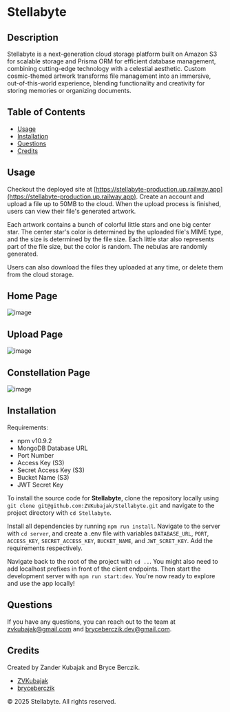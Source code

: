  # Stellabyte

## Description
Stellabyte is a next-generation cloud storage platform built on Amazon S3 for scalable storage and Prisma ORM for efficient database management, combining cutting-edge technology with a celestial aesthetic. Custom cosmic-themed artwork transforms file management into an immersive, out-of-this-world experience, blending functionality and creativity for storing memories or organizing documents.

## Table of Contents
- [Usage](#usage)
- [Installation](#installation)
- [Questions](#questions)
- [Credits](#credits)

## Usage
Checkout the deployed site at [https://stellabyte-production.up.railway.app](https://stellabyte-production.up.railway.app). Create an account and upload a file up to 50MB to the cloud. When the upload process is finished, users can view their file's generated artwork.

Each artwork contains a bunch of colorful little stars and one big center star. The center star's color is determined by the uploaded file's MIME type, and the size is determined by the file size. Each little star also represents part of the file size, but the color is random. The nebulas are randomly generated.

Users can also download the files they uploaded at any time, or delete them from the cloud storage.

## Home Page
![image](https://github.com/user-attachments/assets/74cef2cd-4588-4f5d-a54d-ac608fe6d3cf)

## Upload Page
![image](https://github.com/user-attachments/assets/d2987a13-e341-4dd5-b690-f4376c5fb1bd)

## Constellation Page
![image](https://github.com/user-attachments/assets/3030f490-fb26-4161-ac39-c01c8cd7bf33)

## Installation
Requirements:
* npm v10.9.2
* MongoDB Database URL
* Port Number
* Access Key (S3)
* Secret Access Key (S3)
* Bucket Name (S3)
* JWT Secret Key

To install the source code for **Stellabyte**, clone the repository locally using `git clone git@github.com:ZVKubajak/Stellabyte.git` and navigate to the project directory with `cd Stellabyte`.

Install all dependencies by running `npm run install`. Navigate to the server with `cd server`, and create a .env file with variables `DATABASE_URL`, `PORT`, `ACCESS_KEY`, `SECRET_ACCESS_KEY`, `BUCKET_NAME`, and `JWT_SCRET_KEY`. Add the requirements respectively.

Navigate back to the root of the project with `cd ..`. You might also need to add localhost prefixes in front of the client endpoints. Then start the development server with `npm run start:dev`. You're now ready to explore and use the app locally!

## Questions
If you have any questions, you can reach out to the team at [zvkubajak@gmail.com](mailto:zvkubajak@gmail.com) and [bryceberczik.dev@gmail.com](mailto:bryceberczik.dev@gmail.com).

## Credits
Created by Zander Kubajak and Bryce Berczik.

- [ZVKubajak](https://github.com/ZVKubajak)
- [bryceberczik](https://github.com/bryceberczik)

© 2025 Stellabyte. All rights reserved.
